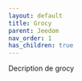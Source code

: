 ```yaml
---
layout: default
title: Grocy
parent: Jeedom
nav_order: 1
has_children: true
---
```


Decription de grocy
